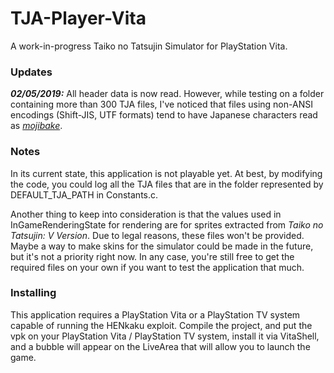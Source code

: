 # TJA-Player-Vita
A work-in-progress Taiko no Tatsujin Simulator for PlayStation Vita.

### Updates
***02/05/2019:*** All header data is now read. However, while testing on a folder containing more than 300 TJA files,
I've noticed that files using non-ANSI encodings (Shift-JIS, UTF formats) tend to have Japanese characters read as *[mojibake][1]*.


### Notes
In its current state, this application is not playable yet. At best, by modifying the code, you could log all the TJA
files that are in the folder represented by DEFAULT_TJA_PATH in Constants.c.

Another thing to keep into consideration is that the values used in InGameRenderingState for rendering are for sprites extracted
from *Taiko no Tatsujin: V Version*. Due to legal reasons, these files won't be provided. Maybe a way to make skins for the simulator
could be made in the future, but it's not a priority right now. In any case, you're still free to get the required files on your
own if you want to test the application that much.

### Installing
This application requires a PlayStation Vita or a PlayStation TV system capable of running the HENkaku exploit. Compile the
project, and put the vpk on your PlayStation Vita / PlayStation TV system, install it via VitaShell, and a bubble will
appear on the LiveArea that will allow you to launch the game.

[1]: https://en.wikipedia.org/wiki/Mojibake
